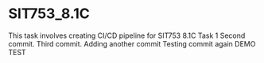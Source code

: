 # SIT753_8.1C
This task involves creating CI/CD pipeline for SIT753 8.1C Task 1
Second commit.
Third commit.
Adding another commit
Testing commit again
DEMO TEST



